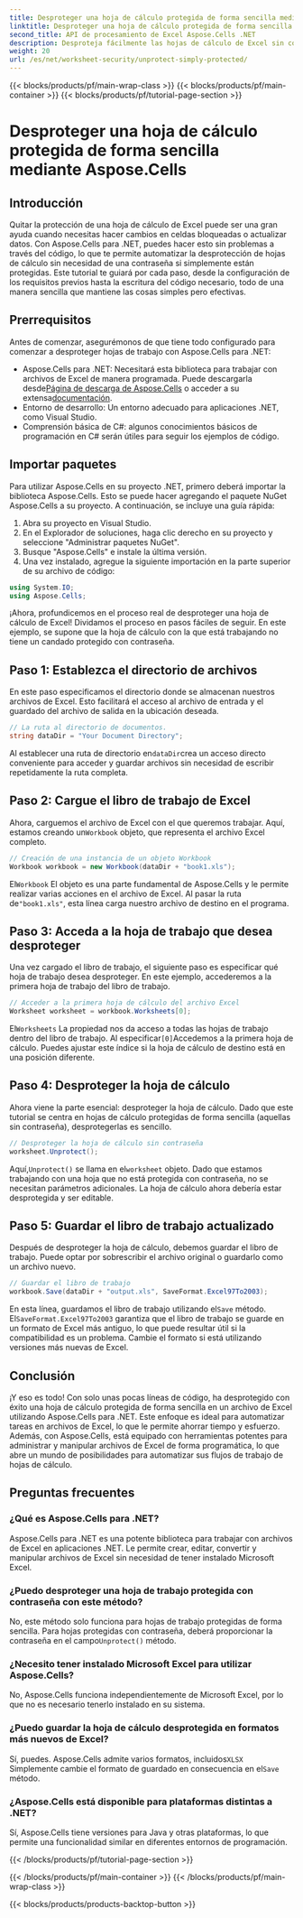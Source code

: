 ```yaml
---
title: Desproteger una hoja de cálculo protegida de forma sencilla mediante Aspose.Cells
linktitle: Desproteger una hoja de cálculo protegida de forma sencilla mediante Aspose.Cells
second_title: API de procesamiento de Excel Aspose.Cells .NET
description: Desproteja fácilmente las hojas de cálculo de Excel sin contraseñas con Aspose.Cells para .NET. Aprenda la configuración, los pasos de codificación y guarde los resultados sin problemas.
weight: 20
url: /es/net/worksheet-security/unprotect-simply-protected/
---
```


{{< blocks/products/pf/main-wrap-class >}}
{{< blocks/products/pf/main-container >}}
{{< blocks/products/pf/tutorial-page-section >}}

# Desproteger una hoja de cálculo protegida de forma sencilla mediante Aspose.Cells

## Introducción
Quitar la protección de una hoja de cálculo de Excel puede ser una gran ayuda cuando necesitas hacer cambios en celdas bloqueadas o actualizar datos. Con Aspose.Cells para .NET, puedes hacer esto sin problemas a través del código, lo que te permite automatizar la desprotección de hojas de cálculo sin necesidad de una contraseña si simplemente están protegidas. Este tutorial te guiará por cada paso, desde la configuración de los requisitos previos hasta la escritura del código necesario, todo de una manera sencilla que mantiene las cosas simples pero efectivas.
## Prerrequisitos
Antes de comenzar, asegurémonos de que tiene todo configurado para comenzar a desproteger hojas de trabajo con Aspose.Cells para .NET:
-  Aspose.Cells para .NET: Necesitará esta biblioteca para trabajar con archivos de Excel de manera programada. Puede descargarla desde[Página de descarga de Aspose.Cells](https://releases.aspose.com/cells/net/) o acceder a su extensa[documentación](https://reference.aspose.com/cells/net/).
- Entorno de desarrollo: Un entorno adecuado para aplicaciones .NET, como Visual Studio.
- Comprensión básica de C#: algunos conocimientos básicos de programación en C# serán útiles para seguir los ejemplos de código.
## Importar paquetes
Para utilizar Aspose.Cells en su proyecto .NET, primero deberá importar la biblioteca Aspose.Cells. Esto se puede hacer agregando el paquete NuGet Aspose.Cells a su proyecto. A continuación, se incluye una guía rápida:
1. Abra su proyecto en Visual Studio.
2. En el Explorador de soluciones, haga clic derecho en su proyecto y seleccione "Administrar paquetes NuGet".
3. Busque "Aspose.Cells" e instale la última versión.
4. Una vez instalado, agregue la siguiente importación en la parte superior de su archivo de código:
```csharp
using System.IO;
using Aspose.Cells;
```
¡Ahora, profundicemos en el proceso real de desproteger una hoja de cálculo de Excel!
Dividamos el proceso en pasos fáciles de seguir. En este ejemplo, se supone que la hoja de cálculo con la que está trabajando no tiene un candado protegido con contraseña.
## Paso 1: Establezca el directorio de archivos
En este paso especificamos el directorio donde se almacenan nuestros archivos de Excel. Esto facilitará el acceso al archivo de entrada y el guardado del archivo de salida en la ubicación deseada.
```csharp
// La ruta al directorio de documentos.
string dataDir = "Your Document Directory";
```
 Al establecer una ruta de directorio en`dataDir`crea un acceso directo conveniente para acceder y guardar archivos sin necesidad de escribir repetidamente la ruta completa.
## Paso 2: Cargue el libro de trabajo de Excel
 Ahora, carguemos el archivo de Excel con el que queremos trabajar. Aquí, estamos creando un`Workbook` objeto, que representa el archivo Excel completo.
```csharp
// Creación de una instancia de un objeto Workbook
Workbook workbook = new Workbook(dataDir + "book1.xls");
   ```
 El`Workbook` El objeto es una parte fundamental de Aspose.Cells y le permite realizar varias acciones en el archivo de Excel. Al pasar la ruta de`"book1.xls"`, esta línea carga nuestro archivo de destino en el programa.
## Paso 3: Acceda a la hoja de trabajo que desea desproteger
Una vez cargado el libro de trabajo, el siguiente paso es especificar qué hoja de trabajo desea desproteger. En este ejemplo, accederemos a la primera hoja de trabajo del libro de trabajo.
```csharp
// Acceder a la primera hoja de cálculo del archivo Excel
Worksheet worksheet = workbook.Worksheets[0];
```
 El`Worksheets` La propiedad nos da acceso a todas las hojas de trabajo dentro del libro de trabajo. Al especificar`[0]`Accedemos a la primera hoja de cálculo. Puedes ajustar este índice si la hoja de cálculo de destino está en una posición diferente.
## Paso 4: Desproteger la hoja de cálculo
Ahora viene la parte esencial: desproteger la hoja de cálculo. Dado que este tutorial se centra en hojas de cálculo protegidas de forma sencilla (aquellas sin contraseña), desprotegerlas es sencillo.
```csharp
// Desproteger la hoja de cálculo sin contraseña
worksheet.Unprotect();
```
 Aquí,`Unprotect()` se llama en el`worksheet` objeto. Dado que estamos trabajando con una hoja que no está protegida con contraseña, no se necesitan parámetros adicionales. La hoja de cálculo ahora debería estar desprotegida y ser editable.
## Paso 5: Guardar el libro de trabajo actualizado
Después de desproteger la hoja de cálculo, debemos guardar el libro de trabajo. Puede optar por sobrescribir el archivo original o guardarlo como un archivo nuevo.
```csharp
// Guardar el libro de trabajo
workbook.Save(dataDir + "output.xls", SaveFormat.Excel97To2003);
```
 En esta línea, guardamos el libro de trabajo utilizando el`Save` método. El`SaveFormat.Excel97To2003` garantiza que el libro de trabajo se guarde en un formato de Excel más antiguo, lo que puede resultar útil si la compatibilidad es un problema. Cambie el formato si está utilizando versiones más nuevas de Excel.
## Conclusión
¡Y eso es todo! Con solo unas pocas líneas de código, ha desprotegido con éxito una hoja de cálculo protegida de forma sencilla en un archivo de Excel utilizando Aspose.Cells para .NET. Este enfoque es ideal para automatizar tareas en archivos de Excel, lo que le permite ahorrar tiempo y esfuerzo. Además, con Aspose.Cells, está equipado con herramientas potentes para administrar y manipular archivos de Excel de forma programática, lo que abre un mundo de posibilidades para automatizar sus flujos de trabajo de hojas de cálculo.
## Preguntas frecuentes
### ¿Qué es Aspose.Cells para .NET?
Aspose.Cells para .NET es una potente biblioteca para trabajar con archivos de Excel en aplicaciones .NET. Le permite crear, editar, convertir y manipular archivos de Excel sin necesidad de tener instalado Microsoft Excel.
### ¿Puedo desproteger una hoja de trabajo protegida con contraseña con este método?
 No, este método solo funciona para hojas de trabajo protegidas de forma sencilla. Para hojas protegidas con contraseña, deberá proporcionar la contraseña en el campo`Unprotect()` método.
### ¿Necesito tener instalado Microsoft Excel para utilizar Aspose.Cells?
No, Aspose.Cells funciona independientemente de Microsoft Excel, por lo que no es necesario tenerlo instalado en su sistema.
### ¿Puedo guardar la hoja de cálculo desprotegida en formatos más nuevos de Excel?
 Sí, puedes. Aspose.Cells admite varios formatos, incluidos`XLSX` Simplemente cambie el formato de guardado en consecuencia en el`Save` método.
### ¿Aspose.Cells está disponible para plataformas distintas a .NET?
Sí, Aspose.Cells tiene versiones para Java y otras plataformas, lo que permite una funcionalidad similar en diferentes entornos de programación.

{{< /blocks/products/pf/tutorial-page-section >}}

{{< /blocks/products/pf/main-container >}}
{{< /blocks/products/pf/main-wrap-class >}}

{{< blocks/products/products-backtop-button >}}
